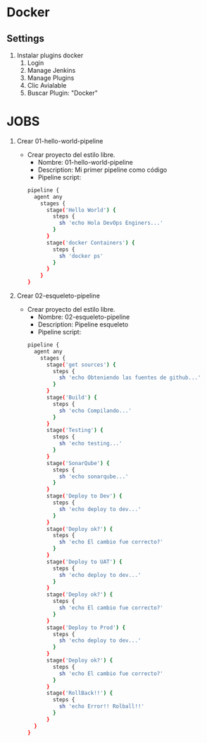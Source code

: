 # Docker
## Settings
1. Instalar plugins docker
    1. Login
    1. Manage Jenkins
    1. Manage Plugins
    1. Clic Avialable
    1. Buscar Plugin: "Docker"
    
# JOBS
1. Crear 01-hello-world-pipeline
    * Crear proyecto del estilo libre.
        * Nombre: 01-hello-world-pipeline
        * Description: Mi primer pipeline como código
        * Pipeline script:
        ```bash         
        pipeline {
          agent any
            stages {
              stage('Hello World') {
                steps {
                  sh 'echo Hola DevOps Enginers...'
                }
              }
              stage('docker Containers') {
                steps {
                  sh 'docker ps'
                }
              }
            }
        }
        ```
        
1. Crear 02-esqueleto-pipeline
    * Crear proyecto del estilo libre.
        * Nombre: 02-esqueleto-pipeline
        * Description: Pipeline esqueleto
        * Pipeline script:
        ```bash         
        pipeline {
          agent any
            stages {
              stage('get sources') {
                steps {
                  sh 'echo Obteniendo las fuentes de github...'
                }
              }
              stage('Build') {
                steps {
                  sh 'echo Compilando...'
                }
              }
              stage('Testing') {
                steps {
                  sh 'echo testing...'
                }
              }
              stage('SonarQube') {
                steps {
                  sh 'echo sonarqube...'
                }
              }
              stage('Deploy to Dev') {
                steps {
                  sh 'echo deploy to dev...'
                }
              }
              stage('Deploy ok?') {
                steps {
                  sh 'echo El cambio fue correcto?'
                }
              }
              stage('Deploy to UAT') {
                steps {
                  sh 'echo deploy to dev...'
                }
              }
              stage('Deploy ok?') {
                steps {
                  sh 'echo El cambio fue correcto?'
                }
              }
              stage('Deploy to Prod') {
                steps {
                  sh 'echo deploy to dev...'
                }
              }
              stage('Deploy ok?') {
                steps {
                  sh 'echo El cambio fue correcto?'
                }
              }     
              stage('RollBack!!') {
                steps {
                  sh 'echo Error!! Rolball!!'
                }
              }                   
          }
        }
        ``` 
